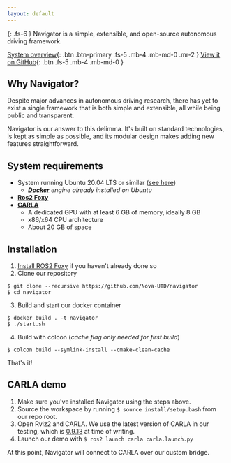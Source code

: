 ```yaml
---
layout: default
---
```


{: .fs-6 }
Navigator is a simple, extensible, and open-source autonomous driving framework.

[System overview](/navigator/system-overview){: .btn .btn-primary .fs-5 .mb-4 .mb-md-0 .mr-2 } [View it on GitHub](https://github.com/nova-utd/navigator){: .btn .fs-5 .mb-4 .mb-md-0 }

## Why Navigator?
Despite major advances in autonomous driving research, there has yet to exist a single framework that is both simple and extensible, all while being public and transparent.

Navigator is our answer to this delimma. It's built on standard technologies, is kept as simple as possible, and its modular design makes adding new features straightforward.

## System requirements
- System running Ubuntu 20.04 LTS or similar ([see here](http://docs.ros.org.ros.informatik.uni-freiburg.de/en/foxy/Installation/Alternatives/Ubuntu-Development-Setup.html#system-requirements))
  - *[**Docker**](https://docs.docker.com/desktop/) engine already installed on Ubuntu*
- [**Ros2 Foxy**](https://docs.ros.org/en/foxy/Installation.html)
- [**CARLA**](https://carla.readthedocs.io/en/latest/start_quickstart/)
  - A dedicated GPU with at least 6 GB of memory, ideally 8 GB
  - x86/x64 CPU architecture
  - About 20 GB of space

## Installation
1. [Install ROS2 Foxy](https://docs.ros.org/en/foxy/Installation.html) if you haven't already done so
2. Clone our repository
```
$ git clone --recursive https://github.com/Nova-UTD/navigator
$ cd navigator
```
3. Build and start our docker container
```
$ docker build . -t navigator
$ ./start.sh
```
4.  Build with colcon (*cache flag only needed for first build*)
```
$ colcon build --symlink-install --cmake-clean-cache
``` 
 


That's it!

## CARLA demo
1. Make sure you've installed Navigator using the steps above.
2. Source the workspace by running `$ source install/setup.bash` from our repo root.
3. Open Rviz2 and CARLA. We use the latest version of CARLA in our testing, which is [0.9.13](https://github.com/carla-simulator/carla/releases/tag/0.9.13) at time of writing.
4. Launch our demo with `$ ros2 launch carla carla.launch.py`

At this point, Navigator will connect to CARLA over our custom bridge.